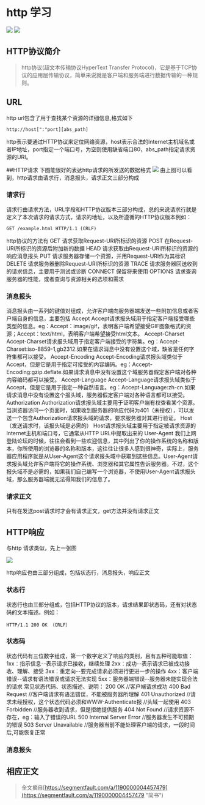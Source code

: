 # http 学习 #
![](http://i.imgur.com/SmcLRqL.png)
![](http://i.imgur.com/awh0LmB.png)
## HTTP协议简介

>http协议(超文本传输协议HyperText Transfer Protocol)，它是基于TCP协议的应用层传输协议，简单来说就是客户端和服务端进行数据传输的一种规则。

## URL
http url包含了用于查找某个资源的详细信息,格式如下

`http://host[":"port][abs_path]`

http表示要通过HTTP协议来定位网络资源，host表示合法的Internet主机域名或者IP地址，port指定一个端口号，为空则使用缺省端口80，abs_path指定请求资源的URI。

##HTTP请求
下图能很好的表达http请求的所发送的数据格式
![](http://i.imgur.com/0ejq5l6.png)
由上图可以看到，http请求由请求行，消息报头，请求正文三部分构成
### 请求行
请求行由请求方法，URL字段和HTTP协议版本三部分构成，总的来说请求行就是定义了本次请求的请求方式，请求的地址，以及所遵循的HTTP协议版本例如：

`GET /example.html HTTP/1.1 (CRLF)`

http协议的方法有
GET 请求获取Request-URI所标识的资源
POST 在Request-URI所标识的资源后附加新的数据
HEAD 请求获取由Request-URI所标识的资源的响应消息报头
PUT 请求服务器存储一个资源，并用Request-URI作为其标识
DELETE 请求服务器删除Request-URI所标识的资源
TRACE 请求服务器回送收到的请求信息，主要用于测试或诊断
CONNECT 保留将来使用
OPTIONS 请求查询服务器的性能，或者查询与资源相关的选项和需求

### 消息报头
消息报头由一系列的键值对组成，允许客户端向服务器端发送一些附加信息或者客户端自身的信息，主要包括
Accept
Accept请求报头域用于指定客户端接受哪些类型的信息。eg：Accept：image/gif，表明客户端希望接受GIF图象格式的资源；Accept：text/html，表明客户端希望接受html文本。
Accept-Charset
Accept-Charset请求报头域用于指定客户端接受的字符集。eg：Accept-Charset:iso-8859-1,gb2312.如果在请求消息中没有设置这个域，缺省是任何字符集都可以接受。
Accept-Encoding
Accept-Encoding请求报头域类似于Accept，但是它是用于指定可接受的内容编码。eg：Accept-Encoding:gzip.deflate.如果请求消息中没有设置这个域服务器假定客户端对各种内容编码都可以接受。
Accept-Language
Accept-Language请求报头域类似于Accept，但是它是用于指定一种自然语言。eg：Accept-Language:zh-cn.如果请求消息中没有设置这个报头域，服务器假定客户端对各种语言都可以接受。
Authorization
Authorization请求报头域主要用于证明客户端有权查看某个资源。当浏览器访问一个页面时，如果收到服务器的响应代码为401（未授权），可以发送一个包含Authorization请求报头域的请求，要求服务器对其进行验证。
Host（发送请求时，该报头域是必需的）
Host请求报头域主要用于指定被请求资源的Internet主机和端口号，它通常从HTTP URL中提取出来的
User-Agent
我们上网登陆论坛的时候，往往会看到一些欢迎信息，其中列出了你的操作系统的名称和版本，你所使用的浏览器的名称和版本，这往往让很多人感到很神奇，实际上，服务器应用程序就是从User-Agent这个请求报头域中获取到这些信息。User-Agent请求报头域允许客户端将它的操作系统、浏览器和其它属性告诉服务器。不过，这个报头域不是必需的，如果我们自己编写一个浏览器，不使用User-Agent请求报头域，那么服务器端就无法得知我们的信息了。

### 请求正文

只有在发送post请求时才会有请求正文，get方法并没有请求正文

## HTTP响应

与http 请求类似，先上一张图

![](http://i.imgur.com/CxYTi4E.png)

http响应也由三部分组成，包括状态行，消息报头，响应正文

### 状态行

状态行也由三部分组成，包括HTTP协议的版本，请求结果即状态码，还有对状态码的文本描述。例如：

`HTTP/1.1 200 OK （CRLF）`

### 状态码

状态代码有三位数字组成，第一个数字定义了响应的类别，且有五种可能取值：
1xx：指示信息--表示请求已接收，继续处理
2xx：成功--表示请求已被成功接收、理解、接受
3xx：重定向--要完成请求必须进行更进一步的操作
4xx：客户端错误--请求有语法错误或请求无法实现
5xx：服务器端错误--服务器未能实现合法的请求
常见状态代码、状态描述、说明：
200 OK //客户端请求成功
400 Bad Request //客户端请求有语法错误，不能被服务器所理解
401 Unauthorized //请求未经授权，这个状态代码必须和WWW-Authenticate报 //头域一起使用
403 Forbidden //服务器收到请求，但是拒绝提供服务
404 Not Found //请求资源不存在，eg：输入了错误的URL
500 Internal Server Error //服务器发生不可预期的错误
503 Server Unavailable //服务器当前不能处理客户端的请求，一段时间后,可能恢复正常

### 消息报头

## 相应正文




>全文摘自[https://segmentfault.com/a/1190000004457479](https://segmentfault.com/a/1190000004457479 "简书")